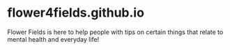 # flower4fields.github.io
Flower Fields is here to help people with tips on certain things that relate to mental health and everyday life!
